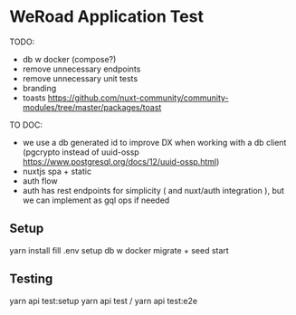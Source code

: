 # WeRoad Application Test

TODO:

- db w docker (compose?)
- remove unnecessary endpoints
- remove unnecessary unit tests
- branding
- toasts https://github.com/nuxt-community/community-modules/tree/master/packages/toast

TO DOC:

- we use a db generated id to improve DX when working with a db client (pgcrypto instead of uuid-ossp https://www.postgresql.org/docs/12/uuid-ossp.html)
- nuxtjs spa + static
- auth flow
- auth has rest endpoints for simplicity ( and nuxt/auth integration ), but we can implement as gql ops if needed

## Setup

yarn install
fill .env
setup db w docker
migrate + seed
start

## Testing

yarn api test:setup
yarn api test / yarn api test:e2e
